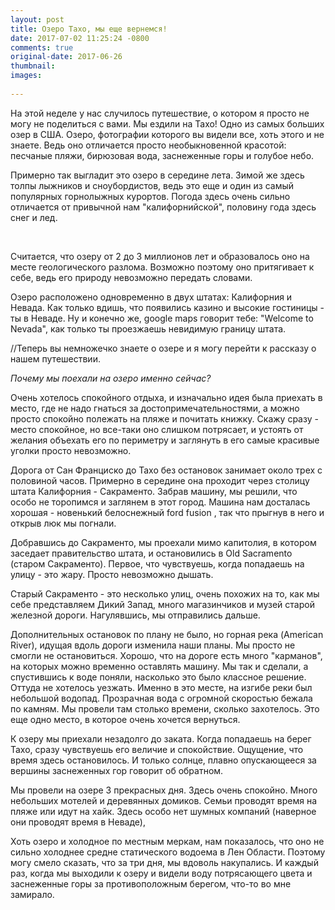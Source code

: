 ```yaml
---
layout: post
title: Озеро Тахо, мы еще вернемся!
date: 2017-07-02 11:25:24 -0800
comments: true
original-date: 2017-06-26
thumbnail: 
images:
 
---
```


На этой неделе у нас случилось путешествие, о котором я просто не могу не поделиться с вами. Мы ездили на Тахо! Одно из самых больших озер в США. Озеро, фотографии которого вы видели все, хоть этого и не знаете. Ведь оно отличается просто необыкновенной красотой: песчаные пляжи, бирюзовая вода, заснеженные горы и голубое небо.

Примерно так выгладит это озеро в середине лета. Зимой же здесь толпы лыжников и сноубордистов, ведь это еще и один из самый популярных горнолыжных курортов. Погода здесь очень сильно отличается от привычной нам "калифорнийской", половину года здесь снег и лед. 
<!--separate--> 
 
Считается, что озеру от 2 до 3 миллионов лет и образовалось оно на месте геологического разлома. Возможно поэтому оно притягивает к себе, ведь его природу невозможно передать словами. 

Озеро расположено одновременно в двух штатах: Калифорния и Невада. Как только вдишь, что появились казино и высокие гостиницы - ты в Неваде. Ну и конечно же, google maps говорит тебе: "Welcome to Nevada", как только ты проезжаешь невидимую границу штата. 

//Теперь вы немножечко знаете о озере и я могу перейти к рассказу о нашем путешествии. 

 *Почему мы поехали на озеро именно сейчас?* 

Очень хотелось спокойного отдыха, и  изначально идея была приехать в место, где не надо гнаться за достопримечательностями, а можно просто спокойно полежать на пляже и почитать книжку. Скажу сразу - место спокойное, но все-таки оно слишком потрясает, и устоять от желания объехать его по периметру и заглянуть в его самые красивые уголки просто невозможно. 

Дорога от Сан Франциско до Тахо без остановок занимает около трех с половиной часов. Примерно в середине она проходит через столицу штата Калифорния - Сакраменто. Забрав машину, мы решили, что особо не торопимся и заглянем в этот город. 
Машина нам досталась хорошая - новенький белоснежный ford fusion , так что прыгнув в него и открыв люк мы погнали.

Добравшись до Сакраменто, мы проехали мимо капитолия, в котором заседает правительство штата, и остановились в Old Sacramento (старом Сакраменто). Первое, что чувствуешь, когда попадаешь на улицу - это жару. Просто невозможно дышать. 

Старый Сакраменто - это несколько улиц, очень похожих на то, как мы себе представляем Дикий Запад, много магазинчиков и музей старой железной дороги. Нагулявшись, мы отправились дальше.

Дополнительных остановок по плану не было, но горная река (American River), идущая вдоль дороги изменила наши планы. Мы просто не смогли не остановиться. Хорошо, что на дороге есть много "карманов", на которых можно временно оставлять машину. Мы так и сделали, а спустившись к воде поняли, насколько это было классное решение. Оттуда не хотелось уезжать. Именно в это месте, на изгибе реки был небольшой водопад. Прозрачная вода с огромной скоростью бежала по камням. Мы провели там столько времени, сколько захотелось. Это еще одно место, в которое очень хочется вернуться. 

К озеру мы приехали незадолго до заката. Когда попадаешь на берег Тахо, сразу чувствуешь его величие и спокойствие. Ощущение, что время здесь остановилось. И только солнце, плавно опускающееся за вершины заснеженных гор говорит об обратном. 

Мы провели на озере 3 прекрасных дня. Здесь очень спокойно. Много небольших мотелей и деревянных домиков. Семьи проводят время на пляже или идут на хайк. Здесь особо нет шумных компаний (наверное они проводят время в Неваде), 

Хоть озеро и холодное по местным меркам, нам показалось, что оно не сильно холоднее средне статического водоема в Лен Области. Поэтому могу смело сказать, что за три дня, мы вдоволь накупались. И каждый раз, когда мы выходили к озеру и видели воду потрясающего цвета и заснеженные горы за противоположным берегом, что-то во мне замирало.

 


